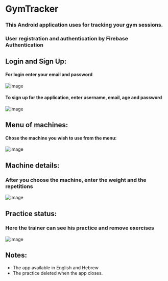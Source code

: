 # GymTracker

### This Android application uses for tracking your gym sessions.
### User registration and authentication by Firebase Authentication

## Login and Sign Up:
#### For login enter your email and password
![image](https://user-images.githubusercontent.com/85076725/183270377-54654ab2-9083-41e4-999d-3525c8c22dcd.png)

#### To sign up for the application, enter username, email, age and password
![image](https://user-images.githubusercontent.com/85076725/183270388-9914c177-3bd6-4812-a943-9c8a046e8d4e.png)

## Menu of machines:
#### Chose the machine you wish to use from the menu:
![image](https://user-images.githubusercontent.com/85076725/183270402-68710f4b-6afe-47e7-ad9b-6bc2941e3cb5.png)

## Machine details:
### After you choose the machine, enter the weight and the repetitions
![image](https://user-images.githubusercontent.com/85076725/183270412-379563b6-025e-46ae-9a7f-c7f18bd41b46.png)

## Practice status:
### Here the trainer can see his practice and remove exercises 
![image](https://user-images.githubusercontent.com/85076725/183270440-9c832dad-5257-4d49-8179-7526ac2f13c3.png)

## Notes:
- The app available in English and Hebrew
- The practice deleted when the app closes.
